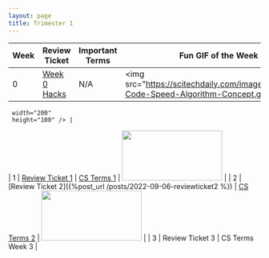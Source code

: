 ```yaml
---
layout: page
title: Trimester 1
---
```


| Week |   Review Ticket  | Important Terms | Fun GIF of the Week |
| ---- | ---------------- | --------------- | ------------------- |
|   0  | <a href="https://github.com/kayleehou/myproject/issues/2#issue-1345798824" rel="nofollow">Week 0 Hacks</a> |       N/A       | <img src="https://scitechdaily.com/images/Computer-Code-Speed-Algorithm-Concept.gif"
     width="200" 
     height="100" /> |
|   1  | <a href="https://kayleehou.github.io/myproject/review%20tickets/2022/09/02/reviewticket1.html" rel="nofollow">Review Ticket 1</a> | <a href="https://kayleehou.github.io/myproject/markdown/2022/08/28/csterms.html" rel="nofollow">CS Terms 1</a>  | <img src="https://miro.medium.com/max/1400/1*VMmvImch6VU5pc2VktY1uw.gif"
     width="200" 
     height="100" /> |
|   2  | [Review Ticket 2]({%post_url /posts/2022-09-06-reviewticket2 %})  | <a href="https://kayleehou.github.io/myproject/cs%20terms/2022/09/05/csterms2.html" rel="nofollow">CS Terms 2</a> | <img src="https://i.gifer.com/V4WN.gif"
     width="200" 
     height="100" /> |
|   3  | Review Ticket 3  | CS Terms Week 3 |